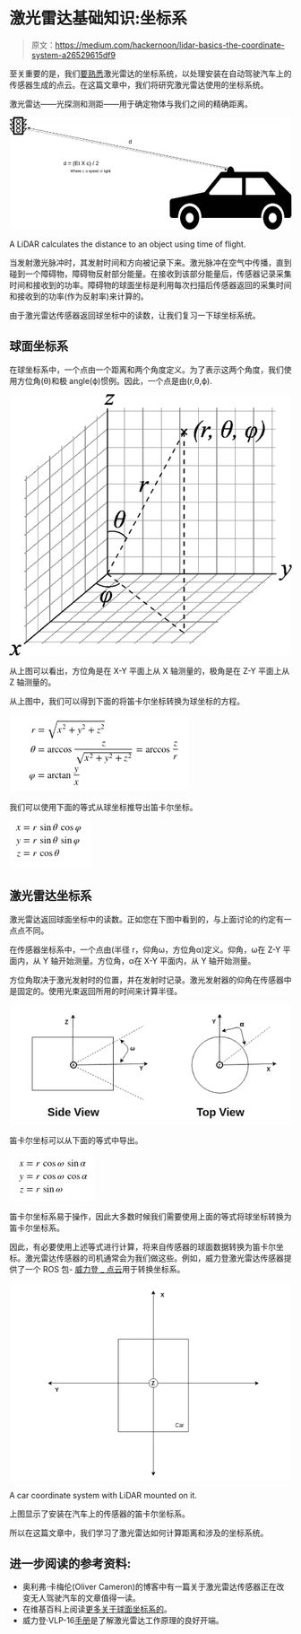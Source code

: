 # 激光雷达基础知识:坐标系

> 原文：<https://medium.com/hackernoon/lidar-basics-the-coordinate-system-a26529615df9>

至关重要的是，我们[要熟悉](https://hackernoon.com/tagged/familiarise)激光雷达的坐标系统，以处理安装在自动驾驶汽车上的传感器生成的点云。在这篇文章中，我们将研究激光雷达使用的坐标系统。

激光雷达——光探测和测距——用于确定物体与我们之间的精确距离。

![](img/0c9e9a3f633c325664b466726368988e.png)

A LiDAR calculates the distance to an object using time of flight.

当发射激光脉冲时，其发射时间和方向被记录下来。激光脉冲在空气中传播，直到碰到一个障碍物，障碍物反射部分能量。在接收到该部分能量后，传感器记录采集时间和接收到的功率。障碍物的球面坐标是利用每次扫描后传感器返回的采集时间和接收到的功率(作为反射率)来计算的。

由于激光雷达传感器返回球坐标中的读数，让我们复习一下球坐标系统。

## 球面坐标系

在球坐标系中，一个点由一个距离和两个角度定义。为了表示这两个角度，我们使用方位角(θ)和极 angle(ϕ)惯例。因此，一个点是由(r,θ,ϕ).

![](img/8d26e77ad8f87dd15e54200b539e199e.png)

从上图可以看出，方位角是在 X-Y 平面上从 X 轴测量的，极角是在 Z-Y 平面上从 Z 轴测量的。

从上图中，我们可以得到下面的将笛卡尔坐标转换为球坐标的方程。

![](img/c204a5f80553f11e9348da9de92afd24.png)

我们可以使用下面的等式从球坐标推导出笛卡尔坐标。

![](img/0162e4372a66e8c65a222823fed63933.png)

## 激光雷达坐标系

激光雷达返回球面坐标中的读数。正如您在下图中看到的，与上面讨论的约定有一点点不同。

在传感器坐标系中，一个点由(半径 r，仰角ω，方位角α)定义。仰角，ω在 Z-Y 平面内，从 Y 轴开始测量。方位角，α在 X-Y 平面内，从 Y 轴开始测量。

方位角取决于激光发射时的位置，并在发射时记录。激光发射器的仰角在传感器中是固定的。使用光束返回所用的时间来计算半径。

![](img/7ebc7524a5deca8e46753c8d32a10349.png)

笛卡尔坐标可以从下面的等式中导出。

![](img/b80ddfa464eb513cf735f02bcbba189c.png)

笛卡尔坐标系易于操作，因此大多数时候我们需要使用上面的等式将球坐标转换为笛卡尔坐标系。

因此，有必要使用上述等式进行计算，将来自传感器的球面数据转换为笛卡尔坐标。激光雷达传感器的司机通常会为我们做这些。例如，威力登激光雷达传感器提供了一个 ROS 包- [威力登 _ 点云](http://wiki.ros.org/velodyne_pointcloud)用于转换坐标系。

![](img/78f3b90e4bafdf1c83d3a6d568867e38.png)

A car coordinate system with LiDAR mounted on it.

上图显示了安装在汽车上的传感器的笛卡尔坐标系。

所以在这篇文章中，我们学习了激光雷达如何计算距离和涉及的坐标系统。

## 进一步阅读的参考资料:

*   奥利弗·卡梅伦(Oliver Cameron)的博客中有一篇关于激光雷达传感器正在改变无人驾驶汽车的文章值得一读。
*   在维基百科上阅读[更多关于球面坐标系的](https://en.wikipedia.org/wiki/Spherical_coordinate_system)。
*   威力登·VLP-16[手册](https://velodynelidar.com/docs/manuals/63-9243%20REV%20D%20MANUAL,USERS,VLP-16.pdf)是了解激光雷达工作原理的良好开端。